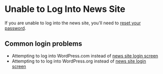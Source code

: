 # Unable to Log Into News Site

If you are unable to log into the news site, you'll need to [reset your password](../accessing-the-news-site/resetting-your-password.md).

## Common login problems

* Attempting to log into WordPress.com instead of [news site login screen](../accessing-the-news-site/logging-into-the-news-site.md)
* Attempting to to log into WordPress.org instead of [news site login screen](../accessing-the-news-site/logging-into-the-news-site.md)
